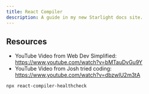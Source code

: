 ```yaml
---
title: React Compiler
description: A guide in my new Starlight docs site.
---
```


## Resources

- YouTube Video from Web Dev Simplified: <https://www.youtube.com/watch?v=bMTauDvGu9Y>
- YouTube Video from Josh tried coding: <https://www.youtube.com/watch?v=dbzwIU2m3tA>

```bash
npx react-compiler-healthcheck
```
